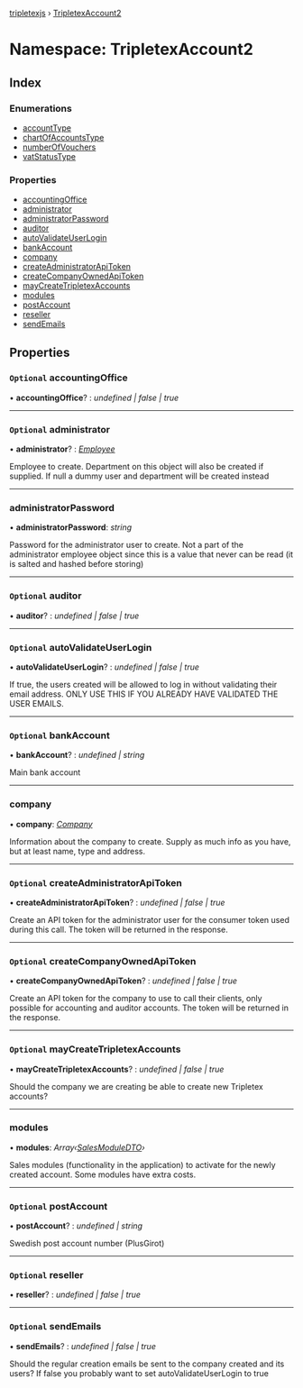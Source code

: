 [tripletexjs](../README.md) › [TripletexAccount2](tripletexaccount2.md)

# Namespace: TripletexAccount2

## Index

### Enumerations

* [accountType](../enums/tripletexaccount2.accounttype.md)
* [chartOfAccountsType](../enums/tripletexaccount2.chartofaccountstype.md)
* [numberOfVouchers](../enums/tripletexaccount2.numberofvouchers.md)
* [vatStatusType](../enums/tripletexaccount2.vatstatustype.md)

### Properties

* [accountingOffice](tripletexaccount2.md#optional-accountingoffice)
* [administrator](tripletexaccount2.md#optional-administrator)
* [administratorPassword](tripletexaccount2.md#administratorpassword)
* [auditor](tripletexaccount2.md#optional-auditor)
* [autoValidateUserLogin](tripletexaccount2.md#optional-autovalidateuserlogin)
* [bankAccount](tripletexaccount2.md#optional-bankaccount)
* [company](tripletexaccount2.md#company)
* [createAdministratorApiToken](tripletexaccount2.md#optional-createadministratorapitoken)
* [createCompanyOwnedApiToken](tripletexaccount2.md#optional-createcompanyownedapitoken)
* [mayCreateTripletexAccounts](tripletexaccount2.md#optional-maycreatetripletexaccounts)
* [modules](tripletexaccount2.md#modules)
* [postAccount](tripletexaccount2.md#optional-postaccount)
* [reseller](tripletexaccount2.md#optional-reseller)
* [sendEmails](tripletexaccount2.md#optional-sendemails)

## Properties

### `Optional` accountingOffice

• **accountingOffice**? : *undefined | false | true*

___

### `Optional` administrator

• **administrator**? : *[Employee](employee.md)*

Employee to create. Department on this object will also be created if supplied. If null a dummy user and department will be created instead

___

###  administratorPassword

• **administratorPassword**: *string*

Password for the administrator user to create. Not a part of the administrator employee object since this is a value that never can be read (it is salted and hashed before storing)

___

### `Optional` auditor

• **auditor**? : *undefined | false | true*

___

### `Optional` autoValidateUserLogin

• **autoValidateUserLogin**? : *undefined | false | true*

If true, the users created will be allowed to log in without validating their email address. ONLY USE THIS IF YOU ALREADY HAVE VALIDATED THE USER EMAILS.

___

### `Optional` bankAccount

• **bankAccount**? : *undefined | string*

Main bank account

___

###  company

• **company**: *[Company](company.md)*

Information about the company to create. Supply as much info as you have, but at least name, type and address.

___

### `Optional` createAdministratorApiToken

• **createAdministratorApiToken**? : *undefined | false | true*

Create an API token for the administrator user for the consumer token used during this call. The token will be returned in the response.

___

### `Optional` createCompanyOwnedApiToken

• **createCompanyOwnedApiToken**? : *undefined | false | true*

Create an API token for the company to use to call their clients, only possible for accounting and auditor accounts. The token will be returned in the response.

___

### `Optional` mayCreateTripletexAccounts

• **mayCreateTripletexAccounts**? : *undefined | false | true*

Should the company we are creating be able to create new Tripletex accounts?

___

###  modules

• **modules**: *Array‹[SalesModuleDTO](salesmoduledto.md)›*

Sales modules (functionality in the application) to activate for the newly created account. Some modules have extra costs.

___

### `Optional` postAccount

• **postAccount**? : *undefined | string*

Swedish post account number (PlusGirot)

___

### `Optional` reseller

• **reseller**? : *undefined | false | true*

___

### `Optional` sendEmails

• **sendEmails**? : *undefined | false | true*

Should the regular creation emails be sent to the company created and its users? If false you probably want to set autoValidateUserLogin to true
